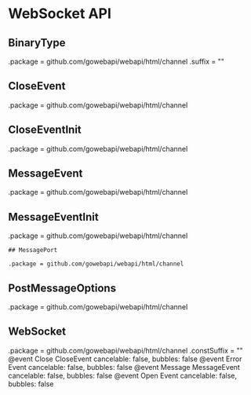 # WebSocket API

## BinaryType

.package = github.com/gowebapi/webapi/html/channel
.suffix = ""

## CloseEvent

.package = github.com/gowebapi/webapi/html/channel

## CloseEventInit

.package = github.com/gowebapi/webapi/html/channel

## MessageEvent

.package = github.com/gowebapi/webapi/html/channel

## MessageEventInit

.package = github.com/gowebapi/webapi/html/channel

    ## MessagePort

    .package = github.com/gowebapi/webapi/html/channel

## PostMessageOptions

.package = github.com/gowebapi/webapi/html/channel

## WebSocket

.package = github.com/gowebapi/webapi/html/channel
.constSuffix = ""
@event Close CloseEvent cancelable: false, bubbles: false
@event Error Event cancelable: false, bubbles: false
@event Message MessageEvent cancelable: false, bubbles: false
@event Open Event cancelable: false, bubbles: false

